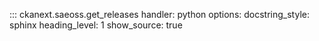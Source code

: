 

::: ckanext.saeoss.get_releases
    handler: python
    options:
        docstring_style: sphinx
        heading_level: 1
        show_source: true